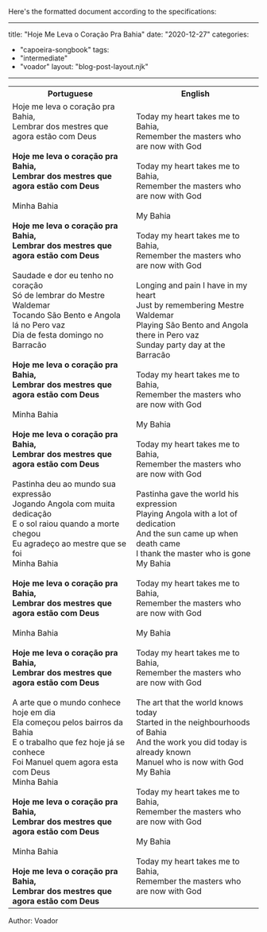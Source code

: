 Here's the formatted document according to the specifications:

---
title: "Hoje Me Leva o Coração Pra Bahia"
date: "2020-12-27"
categories: 
  - "capoeira-songbook"
tags: 
  - "intermediate"
  - "voador"
layout: "blog-post-layout.njk"
---

<table class="capoeira-table">
    <tr class="header-row">
        <th>Portuguese</th>
        <th>English</th>
    </tr>
    <tr>
        <td>Hoje me leva o coração pra Bahia,<br>
Lembrar dos mestres que agora estão com Deus<br>
<br>
<strong>Hoje me leva o coração pra Bahia,<br>
Lembrar dos mestres que agora estão com Deus</strong><br>
<br>
Minha Bahia<br>
<br>
<strong>Hoje me leva o coração pra Bahia,<br>
Lembrar dos mestres que agora estão com Deus</strong><br>
<br>
Saudade e dor eu tenho no coração<br>
Só de lembrar do Mestre Waldemar<br>
Tocando São Bento e Angola lá no Pero vaz<br>
Dia de festa domingo no Barracão<br>
<br>
<strong>Hoje me leva o coração pra Bahia,<br>
Lembrar dos mestres que agora estão com Deus</strong><br>
<br>
Minha Bahia<br>
<strong><br>
Hoje me leva o coração pra Bahia,<br>
Lembrar dos mestres que agora estão com Deus</strong><br>
<br>
Pastinha deu ao mundo sua expressão<br>
Jogando Angola com muita dedicação<br>
E o sol raiou quando a morte chegou<br>
Eu agradeço ao mestre que se foi<br>
Minha Bahia<br>
<br>
<strong>Hoje me leva o coração pra Bahia,<br>
Lembrar dos mestres que agora estão com Deus</strong><br>
<br>
Minha Bahia<br>
<br>
<strong>Hoje me leva o coração pra Bahia,<br>
Lembrar dos mestres que agora estão com Deus</strong><br>
<br>
A arte que o mundo conhece hoje em dia<br>
Ela começou pelos bairros da Bahia<br>
E o trabalho que fez hoje já se conhece<br>
Foi Manuel quem agora esta com Deus<br>
Minha Bahia<br>
<strong><br>
Hoje me leva o coração pra Bahia,<br>
Lembrar dos mestres que agora estão com Deus</strong><br>
<br>
Minha Bahia<br>
<strong><br>
Hoje me leva o coração pra Bahia,<br>
Lembrar dos mestres que agora estão com Deus</strong></td>
        <td>Today my heart takes me to Bahia,<br>
Remember the masters who are now with God<br>
<br>
Today my heart takes me to Bahia,<br>
Remember the masters who are now with God<br>
<br>
My Bahia<br>
<br>
Today my heart takes me to Bahia,<br>
Remember the masters who are now with God<br>
<br>
Longing and pain I have in my heart<br>
Just by remembering Mestre Waldemar<br>
Playing São Bento and Angola there in Pero vaz<br>
Sunday party day at the Barracão<br>
<br>
Today my heart takes me to Bahia,<br>
Remember the masters who are now with God<br>
<br>
My Bahia<br>
<br>
Today my heart takes me to Bahia,<br>
Remember the masters who are now with God<br>
<br>
Pastinha gave the world his expression<br>
Playing Angola with a lot of dedication<br>
And the sun came up when death came<br>
I thank the master who is gone<br>
My Bahia<br>
<br>
Today my heart takes me to Bahia,<br>
Remember the masters who are now with God<br>
<br>
My Bahia<br>
<br>
Today my heart takes me to Bahia,<br>
Remember the masters who are now with God<br>
<br>
The art that the world knows today<br>
Started in the neighbourhoods of Bahia<br>
And the work you did today is already known<br>
Manuel who is now with God<br>
My Bahia<br>
<br>
Today my heart takes me to Bahia,<br>
Remember the masters who are now with God<br>
<br>
My Bahia<br>
<br>
Today my heart takes me to Bahia,<br>
Remember the masters who are now with God</td>
    </tr>
</table>

<figcaption>
Author: Voador
</figcaption>